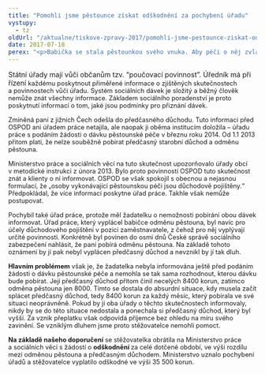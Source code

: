 ```yaml
---
title: "Pomohli jsme pěstounce získat odškodnění za pochybení úřadu"
vystupy:
  - tz
oldUrl: "/aktualne/tiskove-zpravy-2017/pomohli-jsme-pestounce-ziskat-odskodneni-za-pochybeni-uradu"
date: 2017-07-18
perex: "<p>Babička se stala pěstounkou svého vnuka. Aby péči o něj zvládla, odešla do předčasného starobního důchodu. Na základě doporučení Orgánu sociálně-právní ochrany dětí si k důchodu požádala o dávku pěstounské péče – odměnu pěstouna, kterou ji přiznal úřad práce. Ani jeden z úřadů ji bohužel neupozornil na skutečnost, že nemůže pobírat současně předčasný důchod a odměnu pěstouna. Oba úřady tím pochybily. Babička musela po necelém roce a půl začít splácet 150 000, protože předčasný důchod pobírala neoprávněně. Našla si brigádu, aby zvládla splácet 4000 měsíčně a současně se nadále starat o vnuka. Pomohli jsme jí získat odškodnění 35 500 korun.</p>"
---
```


<!-- imported from the old website -->

<p>Státní úřady mají vůči občanům tzv. “poučovací povinnost”. Úředník má při řízení <span style="font-size: 12.8px;">každému poskytnout přiměřené informace o zjištěných skutečnostech a povinnostech vůči úřadu. Systém sociálních dávek je složitý a běžný člověk nemůže znát všechny informace. Základem sociálního poradenství je proto poskytnutí informací o tom, jaké jsou podmínky pro přiznání dávek.</span></p> <p><span style="font-size: 12.8px;">Zmíněná paní z jižních Čech odešla do předčasného důchodu. Tuto informaci před OSPOD ani úřadem práce netajila, ale naopak ji oběma institucím doložila – úřadu práce s podáním žádosti o dávku pěstounské péče v březnu roku 2014. Od 1.1 2013 přitom platí, že nelze souběžně pobírat předčasný starobní důchod a odměnu pěstouna.  </span></p> <p><span style="font-size: 12.8px;">Ministerstvo práce a sociálních věcí na tuto skutečnost upozorňovalo úřady obcí v metodické instrukci z února 2013. Bylo proto povinností OSPOD tuto skutečnost znát a klienty o ní informovat. OSPOD se však spokojil s obecnou a nejasnou formulací, že „osoby vykonávající pěstounskou péči jsou důchodově pojištěny.“ Předpokládal, že více informací poskytne úřad práce. Takhle však nemůže postupovat.</span></p> <p><span style="font-size: 12.8px;">Pochybil také úřad práce, protože měl žadatelku o nemožnosti pobírání obou dávek informovat. Úřad práce, který vyplácel babičce odměnu pěstouna, byl navíc pro účely důchodového pojištění v pozici zaměstnavatele, z čehož pro něj vyplývají určité povinnosti. Konkrétně byl povinen do osmi dnů České správě sociálního zabezpečení nahlásit, že paní pobírá odměnu pěstouna. Na základě tohoto oznámení by jí pak nebyl vyplácen předčasný důchod a nevznikl by jí tak dluh.</span></p> <p><span style="font-size: 12.8px;"><b>Hlavním problémem</b> však je, že žadatelka nebyla informována ještě před podáním žádosti o dávku pěstounské péče a nemohla se tak sama rozhodnout, kterou dávku bude pobírat. Její předčasný důchod přitom činil necelých 8400 korun, zatímco odměna pěstouna jen 8000. Tímto se dostala do absurdní situace, kdy musela začít splácet předčasný důchod, tedy 8400 korun za každý měsíc, který pobírala ve své situaci neoprávněně. Pokud by jí oba úřady o těchto skutečnostech informovaly, nikdy by se do této situace nedostala a ponechala si předčasný důchod, který byl vyšší. Za vznik přeplatku však odpovídá příjemce bez ohledu na míru svého zavinění. Se vzniklým dluhem jsme proto stěžovatelce nemohli pomoct.</span></p> <p><span style="font-size: 12.8px;"><b>Na základě našeho doporučení</b> se stěžovatelka obrátila na Ministerstvo práce a sociálních věcí s žádostí o <b>odškodnění </b>za celé dotčené období, ve výši rozdílu mezi odměnou pěstouna a předčasným důchodem. Ministerstvo uznalo pochybení úřadů a stěžovatelce vyplatilo odškodné ve výši 35 500 korun. </span></p>
